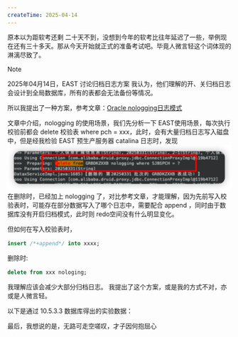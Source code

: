 ```yaml
---
createTime: 2025-04-14
---
```


原本以为距软考还剩 二十天不到，没想到今年的软考比往年延迟了一些，举例现在还有三十多天。那从今天开始就正式的准备考试吧。毕竟人微言轻这个词体现的淋漓尽致了。

> [!Note]
> 2025年04月14日，EAST 讨论归档日志方案
> 我认为，他们理解的开、关归档日志会设计到全局数据库，所有的表都会无法备份等情况。

所以我提出了一种方案，参考文章：[Oracle nologging日志模式](https://www.modb.pro/db/1738394918509944832)

文章中介绍，nologging 的使用场景，我们先分析一下 EAST使用场景，每次执行校验前都会 delete 校验表 where pch = xxx，此时，会有大量归档日志写入磁盘中，但是经我检验 EAST 预生产服务器 catalina 日志时，发现
![](images/Pasted%20image%2020250414145024.png)
在删除时，已经加上 nologging 了，对比参考文章，才能理解，因为先前写入校验表时，可能存在部分数据写入了哪个日志中，需要配合 append ，同时由于数据库没有开启归档模式，此时则 redo空间没有什么明显变化。

但如何在写入校验表时，
```sql
insert /*+append*/ into xxxx;
```

删除时:
```sql
delete from xxx nologing;
```

我理解应该会减少大部分归档日志。
我提出了这个方案，或是我的方式不对，亦或是人微言轻。

以下是通过 10.5.3.3 数据库得出的实验数据：


最后，我想说的是，无路可走空嗟叹，才子因何抱屈心